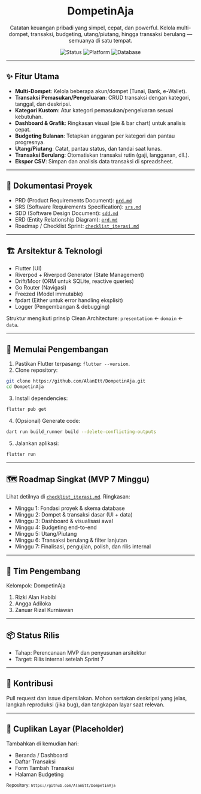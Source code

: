 <div align="center">

# DompetinAja

Catatan keuangan pribadi yang simpel, cepat, dan powerful. Kelola multi-dompet, transaksi, budgeting, utang/piutang, hingga transaksi berulang — semuanya di satu tempat.

![Status](https://img.shields.io/badge/status-MVP%20Planning-blue)
![Platform](https://img.shields.io/badge/platform-Flutter-informational)
![Database](https://img.shields.io/badge/storage-SQLite%20%2F%20Drift-success)

</div>

---

## ✨ Fitur Utama
- **Multi-Dompet**: Kelola beberapa akun/dompet (Tunai, Bank, e-Wallet).
- **Transaksi Pemasukan/Pengeluaran**: CRUD transaksi dengan kategori, tanggal, dan deskripsi.
- **Kategori Kustom**: Atur kategori pemasukan/pengeluaran sesuai kebutuhan.
- **Dashboard & Grafik**: Ringkasan visual (pie & bar chart) untuk analisis cepat.
- **Budgeting Bulanan**: Tetapkan anggaran per kategori dan pantau progresnya.
- **Utang/Piutang**: Catat, pantau status, dan tandai saat lunas.
- **Transaksi Berulang**: Otomatiskan transaksi rutin (gaji, langganan, dll.).
- **Ekspor CSV**: Simpan dan analisis data transaksi di spreadsheet.

---

## 🧭 Dokumentasi Proyek
- PRD (Product Requirements Document): [`prd.md`](./prd.md)
- SRS (Software Requirements Specification): [`srs.md`](./srs.md)
- SDD (Software Design Document): [`sdd.md`](./sdd.md)
- ERD (Entity Relationship Diagram): [`erd.md`](./erd.md)
- Roadmap / Checklist Sprint: [`checklist_iterasi.md`](./checklist_iterasi.md)

---

## 🏗️ Arsitektur & Teknologi
- Flutter (UI)
- Riverpod + Riverpod Generator (State Management)
- Drift/Moor (ORM untuk SQLite, reactive queries)
- Go Router (Navigasi)
- Freezed (Model immutable)
- fpdart (Either untuk error handling eksplisit)
- Logger (Pengembangan & debugging)

Struktur mengikuti prinsip Clean Architecture: `presentation` ← `domain` ← `data`.

---

## 🚀 Memulai Pengembangan
1. Pastikan Flutter terpasang: `flutter --version`.
2. Clone repository:
```bash
git clone https://github.com/AlanEtt/DompetinAja.git
cd DompetinAja
```
3. Install dependencies:
```bash
flutter pub get
```
4. (Opsional) Generate code:
```bash
dart run build_runner build --delete-conflicting-outputs
```
5. Jalankan aplikasi:
```bash
flutter run
```

---

## 🗺️ Roadmap Singkat (MVP 7 Minggu)
Lihat detilnya di [`checklist_iterasi.md`](./checklist_iterasi.md). Ringkasan:

- Minggu 1: Fondasi proyek & skema database
- Minggu 2: Dompet & transaksi dasar (UI + data)
- Minggu 3: Dashboard & visualisasi awal
- Minggu 4: Budgeting end-to-end
- Minggu 5: Utang/Piutang
- Minggu 6: Transaksi berulang & filter lanjutan
- Minggu 7: Finalisasi, pengujian, polish, dan rilis internal

---

## 👥 Tim Pengembang
Kelompok: DompetinAja

1. Rizki Alan Habibi
2. Angga Adiloka
3. Zanuar Rizal Kurniawan

---

## 📦 Status Rilis
- Tahap: Perencanaan MVP dan penyusunan arsitektur
- Target: Rilis internal setelah Sprint 7

---

## 🤝 Kontribusi
Pull request dan issue dipersilakan. Mohon sertakan deskripsi yang jelas, langkah reproduksi (jika bug), dan tangkapan layar saat relevan.

---

## 📸 Cuplikan Layar (Placeholder)
Tambahkan di kemudian hari:
- Beranda / Dashboard
- Daftar Transaksi
- Form Tambah Transaksi
- Halaman Budgeting

<sub>Repository: `https://github.com/AlanEtt/DompetinAja`</sub>